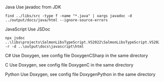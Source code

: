 Java
Use javadoc from JDK
```
find ../libs/src -type f -name "*.java" | xargs javadoc -d ../output/docs/java/html --ignore-source-errors
```

JavaScript
Use JSDoc
```
npx jsdoc ..\libs\projects\SalmonLibsTypeScript.VS2022\SalmonLibsTypeScript.VS2022\lib -r -d ..\output\docs\javascript\html
```


C#
Use Doxygen, see config file DoxygenCSharp in the same directory

C
Use Doxygen, see config file DoxygenC in the same directory

Python
Use Doxygen, see config file DoxygenPython in the same directory